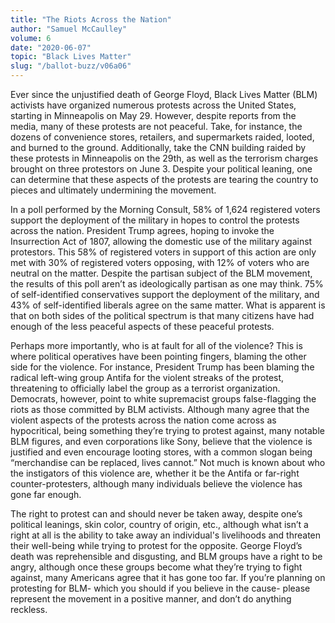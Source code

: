 ```yaml
---
title: "The Riots Across the Nation"
author: "Samuel McCaulley"
volume: 6
date: "2020-06-07"
topic: "Black Lives Matter"
slug: "/ballot-buzz/v06a06"
---
```


Ever since the unjustified death of George Floyd, Black Lives Matter (BLM) activists have organized numerous protests across the United States, starting in Minneapolis on May 29. However, despite reports from the media, many of these protests are not peaceful. Take, for instance, the dozens of convenience stores, retailers, and supermarkets raided, looted, and burned to the ground. Additionally, take the CNN building raided by these protests in Minneapolis on the 29th, as well as the terrorism charges brought on three protestors on June 3. Despite your political leaning, one can determine that these aspects of the protests are tearing the country to pieces and ultimately undermining the movement.

In a poll performed by the Morning Consult, 58% of 1,624 registered voters support the deployment of the military in hopes to control the protests across the nation. President Trump agrees, hoping to invoke the Insurrection Act of 1807, allowing the domestic use of the military against protestors. This 58% of registered voters in support of this action are only met with 30% of registered voters opposing, with 12% of voters who are neutral on the matter. Despite the partisan subject of the BLM movement, the results of this poll aren’t as ideologically partisan as one may think. 75% of self-identified conservatives support the deployment of the military, and 43% of self-identified liberals agree on the same matter. What is apparent is that on both sides of the political spectrum is that many citizens have had enough of the less peaceful aspects of these peaceful protests.

Perhaps more importantly, who is at fault for all of the violence? This is where political operatives have been pointing fingers, blaming the other side for the violence. For instance, President Trump has been blaming the radical left-wing group Antifa for the violent streaks of the protest, threatening to officially label the group as a terrorist organization. Democrats, however, point to white supremacist groups false-flagging the riots as those committed by BLM activists. Although many agree that the violent aspects of the protests across the nation come across as hypocritical, being something they’re trying to protest against, many notable BLM figures, and even corporations like Sony, believe that the violence is justified and even encourage looting stores, with a common slogan being “merchandise can be replaced, lives cannot.” Not much is known about who the instigators of this violence are, whether it be the Antifa or far-right counter-protesters, although many individuals believe the violence has gone far enough.

The right to protest can and should never be taken away, despite one’s political leanings, skin color, country of origin, etc., although what isn’t a right at all is the ability to take away an individual's livelihoods and threaten their well-being while trying to protest for the opposite. George Floyd’s death was reprehensible and disgusting, and BLM groups have a right to be angry, although once these groups become what they’re trying to fight against, many Americans agree that it has gone too far. If you’re planning on protesting for BLM- which you should if you believe in the cause- please represent the movement in a positive manner, and don’t do anything reckless.
